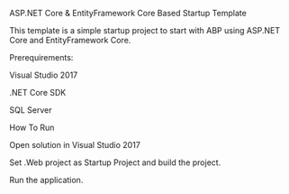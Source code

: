 ASP.NET Core & EntityFramework Core Based Startup Template

This template is a simple startup project to start with ABP using ASP.NET Core and EntityFramework Core.


Prerequirements:

Visual Studio 2017

.NET Core SDK

SQL Server

How To Run

Open solution in Visual Studio 2017

Set .Web project as Startup Project and build the project.

Run the application.
